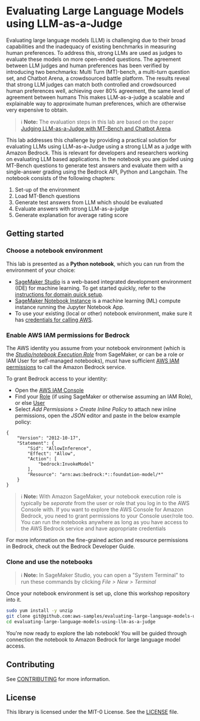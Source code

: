 # Evaluating Large Language Models using LLM-as-a-Judge 

Evaluating large language models (LLM) is challenging due to their broad capabilities and the inadequacy of existing benchmarks in measuring human preferences. To address this, strong LLMs are used as judges to evaluate these models on more open-ended questions. The agreement between LLM judges and human preferences has been verified by introducing two benchmarks: Multi Turn (MT)-bench, a multi-turn question set, and Chatbot Arena, a crowdsourced battle platform. The results reveal that strong LLM judges can match both controlled and crowdsourced human preferences well, achieving over 80% agreement, the same level of agreement between humans This makes LLM-as-a-judge a scalable and explainable way to approximate human preferences, which are otherwise very expensive to obtain.

> ℹ️  **Note:** The evaluation steps in this lab are based on the paper  [Judging LLM-as-a-Judge with MT-Bench and Chatbot Arena](https://arxiv.org/pdf/2306.05685.pdf).

This lab addresses this challenge by providing a practical solution for evaluating LLMs using LLM-as-a-Judge using a strong LLM as a judge with Amazon Bedrock. This is relevant for developers and researchers working on evaluating LLM based applications. In the notebook you are guided using MT-Bench questions to generate test answers and evaluate them with a single-answer grading using the Bedrock API, Python and Langchain. The notebook consists of the following chapters: 

1) Set-up of the environment
2) Load MT-Bench questions
3) Generate test answers from LLM which should be evaluated
4) Evaluate answers with strong LLM-as-a-judge
5) Generate explanation for average rating score


## Getting started

### Choose a notebook environment

This lab is presented as a **Python notebook**, which you can run from the environment of your choice:

- [SageMaker Studio](https://aws.amazon.com/sagemaker/studio/) is a web-based integrated development environment (IDE) for machine learning. To get started quickly, refer to the [instructions for domain quick setup](https://docs.aws.amazon.com/sagemaker/latest/dg/onboard-quick-start.html).
- [SageMaker Notebook Instance](https://docs.aws.amazon.com/sagemaker/latest/dg/howitworks-create-ws.html) is a machine learning (ML) compute instance running the Jupyter Notebook App.
- To use your existing (local or other) notebook environment, make sure it has [credentials for calling AWS](https://docs.aws.amazon.com/cli/latest/userguide/cli-chap-configure.html).


### Enable AWS IAM permissions for Bedrock

The AWS identity you assume from your notebook environment (which is the [*Studio/notebook Execution Role*](https://docs.aws.amazon.com/sagemaker/latest/dg/sagemaker-roles.html) from SageMaker, or can be a role or IAM User for self-managed notebooks), must have sufficient [AWS IAM permissions](https://docs.aws.amazon.com/IAM/latest/UserGuide/access_policies.html) to call the Amazon Bedrock service.

To grant Bedrock access to your identity:

- Open the [AWS IAM Console](https://us-east-1.console.aws.amazon.com/iam/home?#)
- Find your [Role](https://us-east-1.console.aws.amazon.com/iamv2/home?#/roles) (if using SageMaker or otherwise assuming an IAM Role), or else [User](https://us-east-1.console.aws.amazon.com/iamv2/home?#/users)
- Select *Add Permissions > Create Inline Policy* to attach new inline permissions, open the *JSON* editor and paste in the below example policy:

```
{
    "Version": "2012-10-17",
    "Statement": {
        "Sid": "AllowInference",
        "Effect": "Allow",
        "Action": [
            "bedrock:InvokeModel"
        ],
        "Resource": "arn:aws:bedrock:*::foundation-model/*"
    }
}
```

> ℹ️  **Note:** With Amazon SageMaker, your notebook execution role is typically be *separate* from the user or role that you log in to the AWS Console with. If you want to explore the AWS Console for Amazon Bedrock, you need to grant permissions to your Console user/role too. You can run the notebooks anywhere as long as you have access to the AWS Bedrock service and have appropriate credentials

For more information on the fine-grained action and resource permissions in Bedrock, check out the Bedrock Developer Guide.


### Clone and use the notebooks

> ℹ️ **Note:** In SageMaker Studio, you can open a "System Terminal" to run these commands by clicking *File > New > Terminal*

Once your notebook environment is set up, clone this workshop repository into it.

```sh
sudo yum install -y unzip
git clone git@github.com:aws-samples/evaluating-large-language-models-using-llm-as-a-judge.git
cd evaluating-large-language-models-using-llm-as-a-judge
```

You're now ready to explore the lab notebook! You will be guided through connection the notebook to Amazon Bedrock for large language model access.


## Contributing

See [CONTRIBUTING](CONTRIBUTING.md#security-issue-notifications) for more information.

## License
This library is licensed under the MIT-0 License. See the [LICENSE](LICENSE) file.


